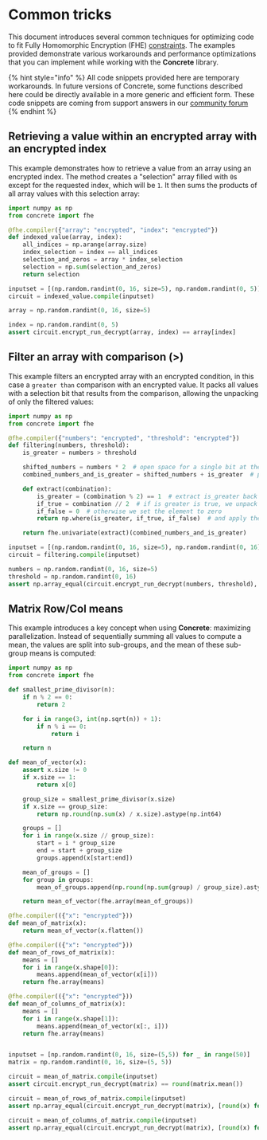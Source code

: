 # Common tricks

This document introduces several common techniques for optimizing code to fit Fully Homomorphic Encryption (FHE) [constraints](../core-features/fhe_basics.md#pbs-management). The examples provided demonstrate various workarounds and performance optimizations that you can implement while working with the **Concrete** library.

{% hint style="info" %}
All code snippets provided here are temporary workarounds. In future versions of Concrete, some functions described here could be directly available in a more generic and efficient form. These code snippets are coming from support answers in our [community forum](https://community.zama.ai)
{% endhint %}

## Retrieving a value within an encrypted array with an encrypted index
This example demonstrates how to retrieve a value from an array using an encrypted index. The method creates a "selection" array filled with `0`s except for the requested index, which will be `1`. It then sums the products of all array values with this selection array:

```python
import numpy as np
from concrete import fhe

@fhe.compiler({"array": "encrypted", "index": "encrypted"})
def indexed_value(array, index):
    all_indices = np.arange(array.size)
    index_selection = index == all_indices
    selection_and_zeros = array * index_selection
    selection = np.sum(selection_and_zeros)
    return selection

inputset = [(np.random.randint(0, 16, size=5), np.random.randint(0, 5)) for _ in range(50)]
circuit = indexed_value.compile(inputset)

array = np.random.randint(0, 16, size=5)

index = np.random.randint(0, 5)
assert circuit.encrypt_run_decrypt(array, index) == array[index]
```

## Filter an array with comparison (>)

This example filters an encrypted array with an encrypted condition, in this case a `greater than` comparison with an encrypted value. It packs all values with a selection bit that results from the comparison, allowing the unpacking of only the filtered values:

```python
import numpy as np
from concrete import fhe

@fhe.compiler({"numbers": "encrypted", "threshold": "encrypted"})
def filtering(numbers, threshold):
    is_greater = numbers > threshold

    shifted_numbers = numbers * 2  # open space for a single bit at the end
    combined_numbers_and_is_greater = shifted_numbers + is_greater  # put is_greater to that bit

    def extract(combination):
        is_greater = (combination % 2) == 1  # extract is_greater back from packing
        if_true = combination // 2  # if is greater is true, we unpack the number and use it
        if_false = 0  # otherwise we set the element to zero
        return np.where(is_greater, if_true, if_false)  # and apply the operation

    return fhe.univariate(extract)(combined_numbers_and_is_greater)

inputset = [(np.random.randint(0, 16, size=5), np.random.randint(0, 16)) for _ in range(50)]
circuit = filtering.compile(inputset)

numbers = np.random.randint(0, 16, size=5)
threshold = np.random.randint(0, 16)
assert np.array_equal(circuit.encrypt_run_decrypt(numbers, threshold), list(map(lambda x: x if x > threshold else 0, numbers)))

```

## Matrix Row/Col means
This example introduces a key concept when using **Concrete**: maximizing parallelization. Instead of sequentially summing all values to compute a mean, the values are split into sub-groups, and the mean of these sub-group means is computed:

```python
import numpy as np
from concrete import fhe

def smallest_prime_divisor(n):
    if n % 2 == 0:
        return 2

    for i in range(3, int(np.sqrt(n)) + 1):
        if n % i == 0:
            return i

    return n

def mean_of_vector(x):
    assert x.size != 0
    if x.size == 1:
        return x[0]

    group_size = smallest_prime_divisor(x.size)
    if x.size == group_size:
        return np.round(np.sum(x) / x.size).astype(np.int64)

    groups = []
    for i in range(x.size // group_size):
        start = i * group_size
        end = start + group_size
        groups.append(x[start:end])

    mean_of_groups = []
    for group in groups:
        mean_of_groups.append(np.round(np.sum(group) / group_size).astype(np.int64))

    return mean_of_vector(fhe.array(mean_of_groups))

@fhe.compiler(({"x": "encrypted"}))
def mean_of_matrix(x):
    return mean_of_vector(x.flatten())

@fhe.compiler(({"x": "encrypted"}))
def mean_of_rows_of_matrix(x):
    means = []
    for i in range(x.shape[0]):
        means.append(mean_of_vector(x[i]))
    return fhe.array(means)

@fhe.compiler(({"x": "encrypted"}))
def mean_of_columns_of_matrix(x):
    means = []
    for i in range(x.shape[1]):
        means.append(mean_of_vector(x[:, i]))
    return fhe.array(means)


inputset = [np.random.randint(0, 16, size=(5,5)) for _ in range(50)]
matrix = np.random.randint(0, 16, size=(5, 5))

circuit = mean_of_matrix.compile(inputset)
assert circuit.encrypt_run_decrypt(matrix) == round(matrix.mean())

circuit = mean_of_rows_of_matrix.compile(inputset)
assert np.array_equal(circuit.encrypt_run_decrypt(matrix), [round(x) for x in matrix.mean(1)])

circuit = mean_of_columns_of_matrix.compile(inputset)
assert np.array_equal(circuit.encrypt_run_decrypt(matrix), [round(x) for x in matrix.mean(0)])
```
